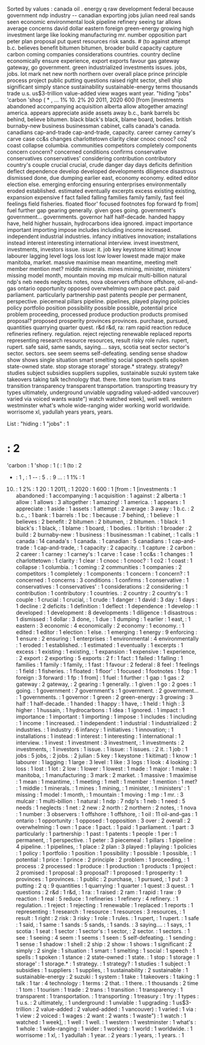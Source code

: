 Sorted by values :
canada oil . energy q raw development federal because government ndp industry -- canadian exporting jobs julian need real sands seen economic environmental look pipeline refinery seeing tar allows average concerns david dollar eastern foreign green-energy growing high investment large like looking manufacturing mr. number opposition part peter plan proposal put quest resources risk sands. # (to against attempt b.c. believes benefit bitumen bitumen, broader build capacity capture carbon coming companies considerations countries. country decline economically ensure experience, export exports favour gas gateway gateway, go government. green industrialized investments issues. jobs, jobs. lot mark net new north northern over overall place prince principle process project public putting questions raised right sector, shell ship significant simply stance sustainability sustainable-energy terms thousands trade u.s. us$3-trillion value-added view wages want year. "hiding "jobs" 'carbon 'shop ( * , ... 1% 10. 2% 20 2011, 2020 600 [from [investments abandoned accompanying acquisition alberta allow altogether amazing! america. appears appreciate aside assets away b.c., bank barrels bc behind, believe bitumen. black black's black, blame board, bodies. british burnaby-new business businessman cabinet, calls canada's canada. canadians cap-and-trade cap-and-trade, capacity. career carney carney's carve case cc&s changes charlottetown clarity clear cnooc cnooc? co2 coast collapse columbia. communities competitors completely components concern concern? concerned conditions confirms conservative conservatives conservatives' considering contribution contributory country's couple crucial crucial, crude danger day days deficits definition deflect dependence develop developed developments diligence disastrous dismissed done, due dumping earlier east, economy economy. edited editor election else. emerging enforcing ensuring enterprises environmentally eroded established. estimated eventually excerpts excess existing existing, expansion expensive f fact failed falling families family family, fast feel feelings field fisheries. floated floor' focused footnotes fop forward fp from] fuel further gap gearing generally. given goes going. government's government... governments. governor half half-decade. handed happy have, held higher hussain, hydrocarbons idea ignored. impact importance important importing impose includes including income increased. independent industrial industries. infancy initiatives innovation; installations instead interest interesting international interview. invest investment, investments, investors issue. issue: it. job key keystone kitimat) know labourer lagging level logs loss lost low lower lowest made major make manitoba, market. massive maximise mean meantime, meeting melt member mention met? middle minerals. mines mining, minister, ministers' missing model month, mountain moving mp mulcair multi-billion natural ndp's neb needs neglects notes, nova observers offshore offshore, oil-and-gas ontario opportunity opposed overwhelming own pace pact. paid parliament. particularly partnership past patents people per permanent, perspective. piecemeal pillars pipeline. pipelines, played playing policies policy portfolio position possibility possible possible, potential price problem proceeding, processed produce production products promised proposal? proposed prosperity provinces provinces. purchase, pursued, quantities quarrying quarter quest. r&d r&d, ra: ram rapid reaction reduce refineries refinery. regulation. reject rejecting renewable replaced reports representing research resource resources, result risky role rules. rupert, rupert. safe said, same sands, saying.... says, scotia seat sector sector's sector. sectors. see seem seems self-defeating. sending sense shadow show shows single situation smart smelting social speech spells spoken state-owned state. stop storage storage' storage.* strategy. strategy? studies subject subsidies suppliers supplies, sustainable suzuki system take takeovers taking talk technology that. there. time tom tourism trans transition transparency transparent transportation. transporting treasury try types ultimately, underground unviable upgrading valued-added vancouver) varied via voiced wants waste") watch watched week], well well. western westminster what's whole wide-ranging wider working world worldwide. worrisome xl, yadullah years years, years. 

List :
"hiding : 1
"jobs" : 1
# : 2
'carbon : 1
'shop : 1
( : 1
(to : 2
* : 1
, : 1
-- : 5
. : 9
... : 1
1% : 1
10. : 1
2% : 1
20 : 1
2011, : 1
2020 : 1
600 : 1
[from : 1
[investments : 1
abandoned : 1
accompanying : 1
acquisition : 1
against : 2
alberta : 1
allow : 1
allows : 3
altogether : 1
amazing! : 1
america. : 1
appears : 1
appreciate : 1
aside : 1
assets : 1
attempt : 2
average : 3
away : 1
b.c. : 2
b.c., : 1
bank : 1
barrels : 1
bc : 1
because : 7
behind, : 1
believe : 1
believes : 2
benefit : 2
bitumen : 2
bitumen, : 2
bitumen. : 1
black : 1
black's : 1
black, : 1
blame : 1
board, : 1
bodies. : 1
british : 1
broader : 2
build : 2
burnaby-new : 1
business : 1
businessman : 1
cabinet, : 1
calls : 1
canada : 14
canada's : 1
canada. : 1
canadian : 5
canadians : 1
cap-and-trade : 1
cap-and-trade, : 1
capacity : 2
capacity. : 1
capture : 2
carbon : 2
career : 1
carney : 1
carney's : 1
carve : 1
case : 1
cc&s : 1
changes : 1
charlottetown : 1
clarity : 1
clear : 1
cnooc : 1
cnooc? : 1
co2 : 1
coast : 1
collapse : 1
columbia. : 1
coming : 2
communities : 1
companies : 2
competitors : 1
completely : 1
components : 1
concern : 1
concern? : 1
concerned : 1
concerns : 3
conditions : 1
confirms : 1
conservative : 1
conservatives : 1
conservatives' : 1
considerations : 2
considering : 1
contribution : 1
contributory : 1
countries. : 2
country : 2
country's : 1
couple : 1
crucial : 1
crucial, : 1
crude : 1
danger : 1
david : 3
day : 1
days : 1
decline : 2
deficits : 1
definition : 1
deflect : 1
dependence : 1
develop : 1
developed : 1
development : 8
developments : 1
diligence : 1
disastrous : 1
dismissed : 1
dollar : 3
done, : 1
due : 1
dumping : 1
earlier : 1
east, : 1
eastern : 3
economic : 4
economically : 2
economy : 1
economy. : 1
edited : 1
editor : 1
election : 1
else. : 1
emerging : 1
energy : 9
enforcing : 1
ensure : 2
ensuring : 1
enterprises : 1
environmental : 4
environmentally : 1
eroded : 1
established. : 1
estimated : 1
eventually : 1
excerpts : 1
excess : 1
existing : 1
existing, : 1
expansion : 1
expensive : 1
experience, : 2
export : 2
exporting : 5
exports : 2
f : 1
fact : 1
failed : 1
falling : 1
families : 1
family : 1
family, : 1
fast : 1
favour : 2
federal : 8
feel : 1
feelings : 1
field : 1
fisheries. : 1
floated : 1
floor' : 1
focused : 1
footnotes : 1
fop : 1
foreign : 3
forward : 1
fp : 1
from] : 1
fuel : 1
further : 1
gap : 1
gas : 2
gateway : 2
gateway, : 2
gearing : 1
generally. : 1
given : 1
go : 2
goes : 1
going. : 1
government : 7
government's : 1
government. : 2
government... : 1
governments. : 1
governor : 1
green : 2
green-energy : 3
growing : 3
half : 1
half-decade. : 1
handed : 1
happy : 1
have, : 1
held : 1
high : 3
higher : 1
hussain, : 1
hydrocarbons : 1
idea : 1
ignored. : 1
impact : 1
importance : 1
important : 1
importing : 1
impose : 1
includes : 1
including : 1
income : 1
increased. : 1
independent : 1
industrial : 1
industrialized : 2
industries. : 1
industry : 6
infancy : 1
initiatives : 1
innovation; : 1
installations : 1
instead : 1
interest : 1
interesting : 1
international : 1
interview. : 1
invest : 1
investment : 3
investment, : 1
investments : 2
investments, : 1
investors : 1
issue. : 1
issue: : 1
issues. : 2
it. : 1
job : 1
jobs : 5
jobs, : 2
jobs. : 2
julian : 5
key : 1
keystone : 1
kitimat) : 1
know : 1
labourer : 1
lagging : 1
large : 3
level : 1
like : 3
logs : 1
look : 4
looking : 3
loss : 1
lost : 1
lot : 2
low : 1
lower : 1
lowest : 1
made : 1
major : 1
make : 1
manitoba, : 1
manufacturing : 3
mark : 2
market. : 1
massive : 1
maximise : 1
mean : 1
meantime, : 1
meeting : 1
melt : 1
member : 1
mention : 1
met? : 1
middle : 1
minerals. : 1
mines : 1
mining, : 1
minister, : 1
ministers' : 1
missing : 1
model : 1
month, : 1
mountain : 1
moving : 1
mp : 1
mr. : 3
mulcair : 1
multi-billion : 1
natural : 1
ndp : 7
ndp's : 1
neb : 1
need : 5
needs : 1
neglects : 1
net : 2
new : 2
north : 2
northern : 2
notes, : 1
nova : 1
number : 3
observers : 1
offshore : 1
offshore, : 1
oil : 11
oil-and-gas : 1
ontario : 1
opportunity : 1
opposed : 1
opposition : 3
over : 2
overall : 2
overwhelming : 1
own : 1
pace : 1
pact. : 1
paid : 1
parliament. : 1
part : 3
particularly : 1
partnership : 1
past : 1
patents : 1
people : 1
per : 1
permanent, : 1
perspective. : 1
peter : 3
piecemeal : 1
pillars : 1
pipeline : 4
pipeline. : 1
pipelines, : 1
place : 2
plan : 3
played : 1
playing : 1
policies : 1
policy : 1
portfolio : 1
position : 1
possibility : 1
possible : 1
possible, : 1
potential : 1
price : 1
prince : 2
principle : 2
problem : 1
proceeding, : 1
process : 2
processed : 1
produce : 1
production : 1
products : 1
project : 2
promised : 1
proposal : 3
proposal? : 1
proposed : 1
prosperity : 1
provinces : 1
provinces. : 1
public : 2
purchase, : 1
pursued, : 1
put : 3
putting : 2
q : 9
quantities : 1
quarrying : 1
quarter : 1
quest : 3
quest. : 1
questions : 2
r&d : 1
r&d, : 1
ra: : 1
raised : 2
ram : 1
rapid : 1
raw : 9
reaction : 1
real : 5
reduce : 1
refineries : 1
refinery : 4
refinery. : 1
regulation. : 1
reject : 1
rejecting : 1
renewable : 1
replaced : 1
reports : 1
representing : 1
research : 1
resource : 1
resources : 3
resources, : 1
result : 1
right : 2
risk : 3
risky : 1
role : 1
rules. : 1
rupert, : 1
rupert. : 1
safe : 1
said, : 1
same : 1
sands : 5
sands, : 1
sands. : 3
saying.... : 1
says, : 1
scotia : 1
seat : 1
sector : 1
sector's : 1
sector, : 2
sector. : 1
sectors. : 1
see : 1
seeing : 4
seem : 1
seems : 1
seen : 5
self-defeating. : 1
sending : 1
sense : 1
shadow : 1
shell : 2
ship : 2
show : 1
shows : 1
significant : 2
simply : 2
single : 1
situation : 1
smart : 1
smelting : 1
social : 1
speech : 1
spells : 1
spoken : 1
stance : 2
state-owned : 1
state. : 1
stop : 1
storage : 1
storage' : 1
storage.* : 1
strategy. : 1
strategy? : 1
studies : 1
subject : 1
subsidies : 1
suppliers : 1
supplies, : 1
sustainability : 2
sustainable : 1
sustainable-energy : 2
suzuki : 1
system : 1
take : 1
takeovers : 1
taking : 1
talk : 1
tar : 4
technology : 1
terms : 2
that. : 1
there. : 1
thousands : 2
time : 1
tom : 1
tourism : 1
trade : 2
trans : 1
transition : 1
transparency : 1
transparent : 1
transportation. : 1
transporting : 1
treasury : 1
try : 1
types : 1
u.s. : 2
ultimately, : 1
underground : 1
unviable : 1
upgrading : 1
us$3-trillion : 2
value-added : 2
valued-added : 1
vancouver) : 1
varied : 1
via : 1
view : 2
voiced : 1
wages : 2
want : 2
wants : 1
waste") : 1
watch : 1
watched : 1
week], : 1
well : 1
well. : 1
western : 1
westminster : 1
what's : 1
whole : 1
wide-ranging : 1
wider : 1
working : 1
world : 1
worldwide. : 1
worrisome : 1
xl, : 1
yadullah : 1
year. : 2
years : 1
years, : 1
years. : 1
